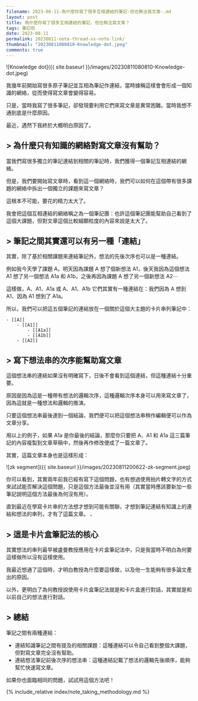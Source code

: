 ```yaml
---
filename: 2023-08-11-為什麼你寫了很多互相連結的筆記-但也無法寫文章-.md
layout: post
title: 為什麼你寫了很多互相連結的筆記，但也無法寫文章？
tags: 筆記術
date: 2023-08-11
permalink: 20230811-note-thread-vs-note-link/
thumbnail: "20230811080810-Knowledge-dot.jpeg"
comments: true
---
```


![Knowledge dot]({{ site.baseurl }}/images/20230811080810-Knowledge-dot.jpeg)  

我幾年前開始寫很多原子筆記並互相為筆記作連結，當時據稱這樣會會形成一個知識的網絡，從而使得寫文章會變得容易。

只是，當時我寫了很多筆記，卻發現要利用它們來寫文章是異常困難。當時我想不通到底是什麼原因。

最近，遇然下我終於大概明白原因了。

## > 為什麼只有知識的網絡對寫文章沒有幫助？

當我們寫很多獨立的筆記連結到相關的筆記時，我們獲得一個筆記互相連結的網絡。

但是，我們要開始寫文章時，看到這一個網絡時，我們可以如何在這個帶有很多課題的網絡中拆出一個獨立的課題來寫文章？

這根本不可能，要花的精力太大了。

我會把這個互相連結的網絡稱之為一個筆記團：也許這個筆記團能幫助自己看到了這個大課題，但對文章這個比較細顆粒度的內容來說是太大了。

## > 筆記之間其實還可以有另一種「連結」

其實，除了基於相關課題來連結筆記外，想法的先後次序也可以是一種連結。

例如我今天學了課題 A，明天因為課題 A 想了個新想法 A1，後天我因為這個想法 A1 想了另一個想法 A1a 和 A1b，之後再因為課題 A 想了另一個新想法 A2⋯

這樣做，A、A1、A1a 或 A、A1、A1b 它們其實有一種連結在：我們因為 A 想到 A1、因為 A1 想到了 A1a。

所以，我們可以把這五個筆記的連結放在一個關於這個大主題的卡片串列筆記中：

```
- [[A]]
	- [[A1]]
		- [[A1a]]
		- [[A1b]]
	- [[A2]]
```


## > 寫下想法串的次序能幫助寫文章

這個想法串的連結如果沒有明確寫下，日後不會看到這個連結，但這種連結十分重要。

原因是因為這是一種帶有想法的邏輯次序，這種邏輯次序本身可以用來寫文章了，因為這就是一種想法和邏輯的推演。

只要這個想法串最後達到一個結論，我們便可以把這個想法串稍作編輯便可以作為文章分享。

用以上的例子，如果 A1a 是你最後的結論，那麼你只要把 A、A1 和 A1a 這三篇筆記的內容複製到文章草稿中，然後再作修改便成了一篇文章了。

其實，這篇文章本身也是這樣形成：

![zk segment]({{ site.baseurl }}/images/20230811200622-zk-segment.jpeg)

你可以看到，其實兩年前我已經有寫下這個問題，也有想過使用拍片轉文字的方式來試試能否解決這個問題，只是這個方法最後並沒有用（其實當時應該要新加一些筆記說明這個方法最後為何沒有用）。

直到最近在學寫卡片串的方法想才想到可能有關聯，才想到筆記連結有知識上的連結和想法的串列，才有了這篇文章。
、
## > 這是卡片盒筆記法的核心

其實想法的串列最早被盧曼教授應用在卡片盒筆記法中，只是我當時不明白為何要這樣做所以沒有這樣使用。

我最近想通了這個時，才明白教授為什麼要這樣做，以及他一生能夠有很多論文產出的原因。

以外，更明白了為何教授說使用卡片盒筆記法就是和卡片盒進行對話，其實就是和以前自己的想法進行對話。

## > 總結

筆記之間有兩種連結：

- 連結知識筆記之間有提及的相關課題：這種連結可以令自己看到整個大課題，但對寫文章完全沒有幫助。
- 連結想法筆記前後次序的想法串：這種連結記載了想法的邏輯先後順序，能夠幫忙快速寫文章。

如果你也面臨相同的問題，試試用這個方法吧！


{% include_relative index/note_taking_methodology.md %}



<!--
- [為什麼你寫了很多互相連結的筆記，但也無法寫文章？]({{ site.baseurl }}/20230811-note-thread-vs-note-link/) 
-->
